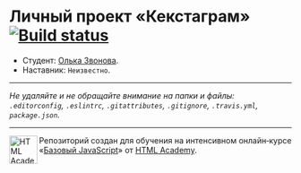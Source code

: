 # Личный проект «Кекстаграм» [![Build status][travis-image]][travis-url]

* Студент: [Олька Звонова](https://up.htmlacademy.ru/javascript/11/user/101110).
* Наставник: `Неизвестно`.

---

_Не удаляйте и не обращайте внимание на папки и файлы:_<br>
_`.editorconfig`, `.eslintrc`, `.gitattributes`, `.gitignore`, `.travis.yml`, `package.json`._

---

<a href="https://htmlacademy.ru/intensive/javascript"><img align="left" width="50" height="50" title="HTML Academy" src="https://up.htmlacademy.ru/static/img/intensive/javascript/logo-for-github.svg"></a>

Репозиторий создан для обучения на интенсивном онлайн‑курсе «[Базовый JavaScript](https://htmlacademy.ru/intensive/javascript)» от [HTML Academy](https://htmlacademy.ru).

[travis-image]: https://travis-ci.org/htmlacademy-javascript/101110-kekstagram.svg?branch=master
[travis-url]: https://travis-ci.org/htmlacademy-javascript/101110-kekstagram
